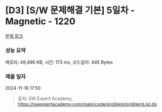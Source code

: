 # [D3] [S/W 문제해결 기본] 5일차 - Magnetic - 1220 

[문제 링크](https://swexpertacademy.com/main/code/problem/problemDetail.do?contestProbId=AV14hwZqABsCFAYD) 

### 성능 요약

메모리: 49,496 KB, 시간: 173 ms, 코드길이: 445 Bytes

### 제출 일자

2024-11-16 17:50



> 출처: SW Expert Academy, https://swexpertacademy.com/main/code/problem/problemList.do